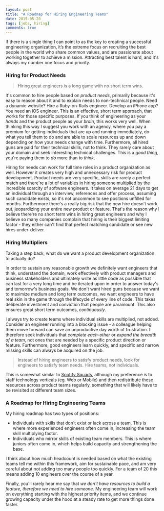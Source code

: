 ```yaml
---
layout: post
title: "A Roadmap for Hiring Engineering Teams"
date: 2015-05-20
tags: [jobs, hiring]
comments: true
---
```

If there is a single thing I can point to as the key to creating a successful engineering organization, it’s the extreme focus on recruiting the best people in the world who share common values, and are passionate about working together to achieve a mission. Attracting best talent is hard, and it's always my number one focus and priority.

### Hiring for Product Needs

> Hiring great engineers is a long game with no short term wins.

It's common to hire people based on _product needs_, primarily because it's easy to reason about it and to explain needs to non-technical people. Need a dynamic website? Hire a Ruby-on-Rails engineer. Develop an iPhone app? You need an iOS engineer. This is an effective, short term approach, that works for those specific purposes. If you think of engineering as your _hands_ and the product people as your _brain_, this works very well. When thinking this way I suggest you work with an agency, where you pay a premium for getting individuals that are up and running immediately, do what you tell them to do and are able to scale resources up and down depending on how your needs change with time. Furthermore, all hired guns are paid for their technical skills, not to think. They rarely care about your domain and seek interesting technical challenges. This is a _good thing_, you're paying them to _do_ more than to _think_.

Hiring for needs can work for full time roles in a product organization as well. However it creates very high and unnecessary risk for product development. Product needs are very specific, skills are rarely a perfect match and there're a lot of variables in hiring someone multiplied by the incredible scarcity of software engineers. It takes on average 21 days to get an individual through an interview, references and offer process, assuming such candidate exists, so it's not uncommon to see positions unfilled for months. Furthermore there's a really big risk that the new hire doesn't work out, jeopardizing your entire new product or feature. That's the reason why I believe there're no short term wins in hiring great engineers and why I believe so many companies complain that hiring is their biggest limiting factor - they either can't find that perfect matching candidate or see new hires under-deliver.

### Hiring Multipliers

Taking a step back, what do we want a product development organization to actually do?

In order to sustain any reasonable growth we definitely want engineers that think, understand the domain, work effectively with product managers and business stakeholders and ultimately write as little code as possible that can last for a very long time and be iterated upon in order to answer today's and tomorrow's business goals. We don't want hired guns because we want to maximize medium and long term outcomes, we want engineers to have real skin in the game through the lifecycle of every line of code. This takes deliberate investment and conviction that people are paramount. This also ensures great short term outcomes, _continuously_.

I always try to create teams where individual skills are multiplied, not added. Consider an engineer running into a blocking issue - a colleague helping them move forward can save an unproductive day worth of frustration. I therefore seek individuals that _complete each-other_ or _expand the breadth of a team_, not ones that are needed by a specific product direction or feature. Furthermore, good engineers learn quickly, and specific and narrow missing skills can always be acquired on the job.

> Instead of hiring engineers to satisfy product needs, look for engineers to satisfy team needs. Hire teams, not individuals.

This is somewhat similar to [Spotify Squads](https://labs.spotify.com/2014/03/27/spotify-engineering-culture-part-1), although my preference is to staff technology verticals (eg. Web or Mobile) and then redistribute these resources across product teams regularly, something that will likely have to be revisited at different team sizes.

### A Roadmap for Hiring Engineering Teams

My hiring roadmap has two types of positions:

* Individuals with skills that don't exist or lack across a team. This is where more experienced engineers often come in, increasing the team skill multiplying factor.
* Individuals who mirror skills of existing team members. This is where juniors often come in, which helps build capacity and strengthening the base.

I think about how much headcount is needed based on what the existing teams tell me within this framework, aim for sustainable pace, and am very careful about not adding too many people too quickly. For a team of 20 this means adding 10 engineers over the course of a year.

Finally, you'll rarely hear me say that _we don't have resources to build a feature, therefore we need to hire someone_. My engineering team will work on everything starting with the highest priority items, and we continue growing capacity under the hood at a steady rate to get more things done faster.
